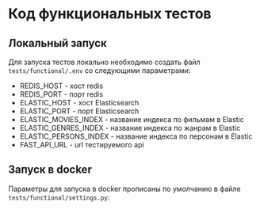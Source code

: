 # Код функциональных тестов

## Локальный запуск
Для запуска тестов локально необходимо создать файл `tests/functional/.env` со следующими параметрами:

- REDIS_HOST - хост redis
- REDIS_PORT - порт redis
- ELASTIC_HOST - хост Elasticsearch
- ELASTIC_PORT - порт Elasticsearch
- ELASTIC_MOVIES_INDEX - название индекса по фильмам в Elastic
- ELASTIC_GENRES_INDEX - название индекса по жанрам в Elastic
- ELASTIC_PERSONS_INDEX - название индекса по персонам в Elastic
- FAST_API_URL - url тестируемого api


## Запуск в docker
Параметры для запуска в docker прописаны по умолчанию в файле `tests/functional/settings.py`:

